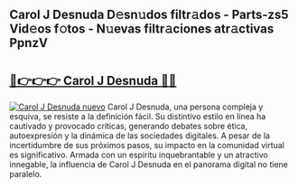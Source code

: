 ## Carol J Desnuda D𝚎sn𝚞dos filtr𝚊dos - Parts-zs5 Vid𝚎os f𝚘tos - N𝚞evas filtr𝚊ciones atr𝚊ctivas PpnzV

# <h2><a href="http://mbcssyg.tromn.icu/?c=Carol+J+Desnuda">🔗👉👉👉 Carol J Desnuda 🔗🔗</a></h2>

[![Carol J Desnuda nuevo](https://i.imgur.com/pEAQMta.gif)](http://mbcssyg.tromn.icu/?c=Carol+J+Desnuda)
Carol J Desnuda, una persona compleja y esquiva, se resiste a la definición fácil. Su distintivo estilo en línea ha cautivado y provocado críticas, generando debates sobre ética, autoexpresión y la dinámica de las sociedades digitales. A pesar de la incertidumbre de sus próximos pasos, su impacto en la comunidad virtual es significativo. Armada con un espíritu inquebrantable y un atractivo innegable, la influencia de Carol J Desnuda en el panorama digital no tiene paralelo.
